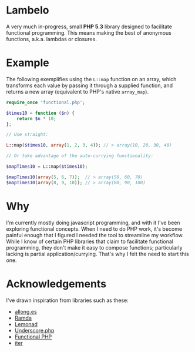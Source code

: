 
Lambelo
=======

A very much in-progress, small **PHP 5.3** library designed to facilitate functional programming.
This means making the best of anonymous functions, a.k.a. lambdas or closures.


# Example

The following exemplifies using the `L::map` function on an array,
which transforms each value by passing it through a supplied function,
and returns a new array (equivalent to PHP's native `array_map`).

```php
require_once 'functional.php';

$times10 = function ($n) {
	return $n * 10;
};

// Use straight:

L::map($times10, array(1, 2, 3, 4)); // > array(10, 20, 30, 40)

// Or take advantage of the auto-currying functionality:

$mapTimes10 = L::map($times10);

$mapTimes10(array(5, 6, 7));  // > array(50, 60, 70)
$mapTimes10(array(8, 9, 10)); // > array(80, 90, 100)
```


# Why

I'm currently mostly doing javascript programming, and with it I've been exploring functional concepts.
When I need to do PHP work, it's become painful enough that I figured I needed the tool to streamline my workflow.
While I know of certain PHP libraries that claim to facilitate functional programming, they don't make it easy to compose functions;
particularly lacking is partial application/currying.
That's why I felt the need to start this one.


# Acknowledgements

I've drawn inspiration from libraries such as these:

* [allong.es](https://github.com/raganwald/allong.es)
* [Ramda](http://ramdajs.com/)
* [Lemonad](http://fogus.github.io/lemonad/)
* [Underscore.php](http://brianhaveri.github.io/Underscore.php/)
* [Functional PHP](https://github.com/lstrojny/functional-php)
* [iter](https://github.com/nikic/iter)
